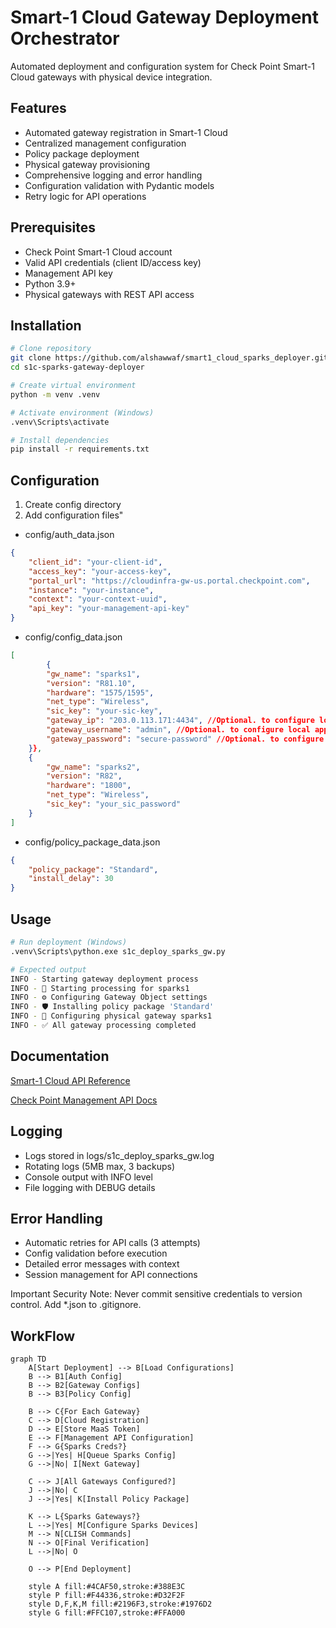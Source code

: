 # Smart-1 Cloud Gateway Deployment Orchestrator

Automated deployment and configuration system for Check Point Smart-1 Cloud gateways with physical device integration.

## Features
- Automated gateway registration in Smart-1 Cloud
- Centralized management configuration
- Policy package deployment
- Physical gateway provisioning
- Comprehensive logging and error handling
- Configuration validation with Pydantic models
- Retry logic for API operations

## Prerequisites
- Check Point Smart-1 Cloud account
- Valid API credentials (client ID/access key)
- Management API key
- Python 3.9+
- Physical gateways with REST API access

## Installation

```bash
# Clone repository
git clone https://github.com/alshawwaf/smart1_cloud_sparks_deployer.git
cd s1c-sparks-gateway-deployer

# Create virtual environment
python -m venv .venv

# Activate environment (Windows)
.venv\Scripts\activate

# Install dependencies
pip install -r requirements.txt
```

## Configuration
1. Create config directory
2. Add configuration files"

- config/auth_data.json

```json
{
    "client_id": "your-client-id",
    "access_key": "your-access-key",
    "portal_url": "https://cloudinfra-gw-us.portal.checkpoint.com",
    "instance": "your-instance",
    "context": "your-context-uuid",
    "api_key": "your-management-api-key"
}
```

- config/config_data.json

```json
[
        {
        "gw_name": "sparks1",
        "version": "R81.10",
        "hardware": "1575/1595",
        "net_type": "Wireless",
        "sic_key": "your-sic-key",
        "gateway_ip": "203.0.113.171:4434", //Optional. to configure local applicance over rest API
        "gateway_username": "admin", //Optional. to configure local applicance over rest API
        "gateway_password": "secure-password" //Optional. to configure local applicance over rest API
    }},
    {
        "gw_name": "sparks2",
        "version": "R82",
        "hardware": "1800",
        "net_type": "Wireless",
        "sic_key": "your_sic_password"
    }
]
```
- config/policy_package_data.json

```json
{
    "policy_package": "Standard",
    "install_delay": 30
}
```

## Usage

```bash
# Run deployment (Windows)
.venv\Scripts\python.exe s1c_deploy_sparks_gw.py

# Expected output
INFO - Starting gateway deployment process
INFO - 🚀 Starting processing for sparks1
INFO - ⚙️ Configuring Gateway Object settings
INFO - 🛡️ Installing policy package 'Standard'
INFO - 🔧 Configuring physical gateway sparks1
INFO - ✅ All gateway processing completed
```

## Documentation

[Smart-1 Cloud API Reference](https://app.swaggerhub.com/apis-docs/Check-Point/smart-1_cloud_api/1.0.0)

[Check Point Management API Docs](https://sc1.checkpoint.com/documents/latest/APIs/)

## Logging

* Logs stored in logs/s1c_deploy_sparks_gw.log
* Rotating logs (5MB max, 3 backups)
* Console output with INFO level
* File logging with DEBUG details

## Error Handling
* Automatic retries for API calls (3 attempts)
* Config validation before execution
* Detailed error messages with context
* Session management for API connections


Important Security Note: Never commit sensitive credentials to version control. Add *.json to .gitignore.

## WorkFlow

```mermaid
graph TD
    A[Start Deployment] --> B[Load Configurations]
    B --> B1[Auth Config]
    B --> B2[Gateway Configs]
    B --> B3[Policy Config]
    
    B --> C{For Each Gateway}
    C --> D[Cloud Registration]
    D --> E[Store MaaS Token]
    E --> F[Management API Configuration]
    F --> G{Sparks Creds?}
    G -->|Yes| H[Queue Sparks Config]
    G -->|No| I[Next Gateway]
    
    C --> J[All Gateways Configured?]
    J -->|No| C
    J -->|Yes| K[Install Policy Package]
    
    K --> L{Sparks Gateways?}
    L -->|Yes| M[Configure Sparks Devices]
    M --> N[CLISH Commands]
    N --> O[Final Verification]
    L -->|No| O
    
    O --> P[End Deployment]
    
    style A fill:#4CAF50,stroke:#388E3C
    style P fill:#F44336,stroke:#D32F2F
    style D,F,K,M fill:#2196F3,stroke:#1976D2
    style G fill:#FFC107,stroke:#FFA000
```
